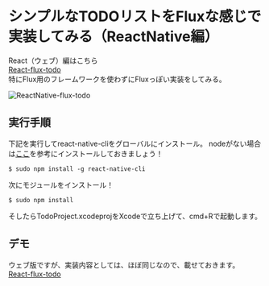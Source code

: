 # シンプルなTODOリストをFluxな感じで実装してみる（ReactNative編）
React（ウェブ）編はこちら  
[React-flux-todo](https://github.com/khirayama/React-flux-todo)  
特にFlux用のフレームワークを使わずにFluxっぽい実装をしてみる。

![ReactNative-flux-todo](http://khirayama.github.io/ReactNative-flux-todo/images/ReactNative-flux-todo.png)

## 実行手順

下記を実行してreact-native-cliをグローバルにインストール。
nodeがない場合は[ここ](https://nodejs.org/)を参考にインストールしておきましょう！

```
$ sudo npm install -g react-native-cli
```

次にモジュールをインストール！

```
$ sudo npm install
```

そしたらTodoProject.xcodeprojをXcodeで立ち上げて、cmd+Rで起動します。

## デモ
ウェブ版ですが、実装内容としては、ほぼ同じなので、載せておきます。
[React-flux-todo](http://khirayama.github.io/React-flux-todo/public/)



